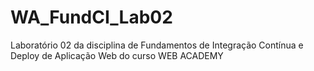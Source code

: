 # WA_FundCI_Lab02

Laboratório 02 da disciplina de Fundamentos de Integração Contínua e Deploy de Aplicação Web do curso WEB ACADEMY
